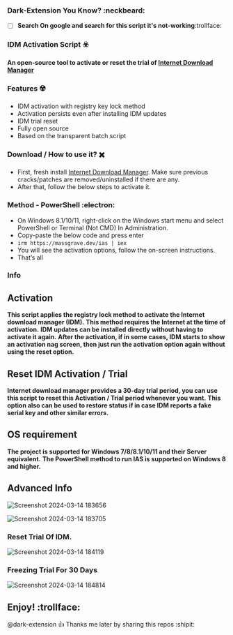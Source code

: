 

### **Dark-Extension You Know? :neckbeard:**
- [ ] **Search On google and search for this script it's not-working**:trollface:
### IDM Activation Script :biohazard:
**An open-source tool to activate or reset the trial of [Internet Download Manager](https://www.internetdownloadmanager.com/)**

### Features :radioactive:
* IDM activation with registry key lock method
* Activation persists even after installing IDM updates
* IDM trial reset
* Fully open source
* Based on the transparent batch script

### Download / How to use it? :heavy_multiplication_x:
* First, fresh install [Internet Download Manager](https://web.archive.org/web/20240208075204/https://www.internetdownloadmanager.com/). Make sure previous cracks/patches are removed/uninstalled if there are any.
* After that, follow the below steps to activate it.

### Method - PowerShell :electron:

* On Windows 8.1/10/11, right-click on the Windows start menu and select PowerShell or Terminal (Not CMD) In Administration.
* Copy-paste the below code and press enter
* ``irm https://massgrave.dev/ias | iex``
* You will see the activation options, follow the on-screen instructions.
* That’s all

### Info
## Activation
**This script applies the registry lock method to activate the Internet download manager (IDM).**
**This method requires the Internet at the time of activation.**
**IDM updates can be installed directly without having to activate it again.**
**After the activation, if in some cases, IDM starts to show an activation nag screen, then just run the activation option again without using the reset option.**

## Reset IDM Activation / Trial
**Internet download manager provides a 30-day trial period, you can use this script to reset this Activation / Trial period whenever you want.**
**This option also can be used to restore status if in case IDM reports a fake serial key and other similar errors.**

## OS requirement
**The project is supported for Windows 7/8/8.1/10/11 and their Server equivalent.**
**The PowerShell method to run IAS is supported on Windows 8 and higher.**

## Advanced Info
![Screenshot 2024-03-14 183656](https://github.com/dark-extension/IDM-Activator-Script-IDM-Reset-Trial/assets/130030747/958e9a31-1d00-45ad-b69a-290361550c43)

![Screenshot 2024-03-14 183705](https://github.com/dark-extension/IDM-Activator-Script-IDM-Reset-Trial/assets/130030747/81329a40-81e4-4701-b8cb-4b4b1c3a3e96)

### Reset Trial Of IDM.
![Screenshot 2024-03-14 184119](https://github.com/dark-extension/IDM-Activator-Script-IDM-Reset-Trial/assets/130030747/93506bc2-84df-4698-9dc9-6a21c9da2749)

### Freezing Trial For 30 Days
![Screenshot 2024-03-14 184814](https://github.com/dark-extension/IDM-Activator-Script-IDM-Reset-Trial/assets/130030747/76ae708c-1bd3-443f-9415-b56676abe677)

## Enjoy! :trollface:


@dark-extension :+1: Thanks me later by sharing this repos :shipit:
